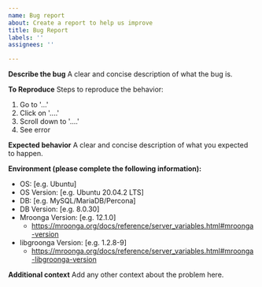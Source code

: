 ```yaml
---
name: Bug report
about: Create a report to help us improve
title: Bug Report
labels: ''
assignees: ''

---
```


**Describe the bug**
A clear and concise description of what the bug is.

**To Reproduce**
Steps to reproduce the behavior:
1. Go to '...'
2. Click on '....'
3. Scroll down to '....'
4. See error

**Expected behavior**
A clear and concise description of what you expected to happen.

**Environment (please complete the following information):**
 - OS: [e.g. Ubuntu]
 - OS Version: [e.g. Ubuntu 20.04.2 LTS]
 - DB: [e.g. MySQL/MariaDB/Percona]
 - DB Version: [e.g. 8.0.30]
 - Mroonga Version: [e.g. 12.1.0]
   - https://mroonga.org/docs/reference/server_variables.html#mroonga-version
 - libgroonga Version: [e.g. 1.2.8-9]
   - https://mroonga.org/docs/reference/server_variables.html#mroonga-libgroonga-version
 
**Additional context**
Add any other context about the problem here.
